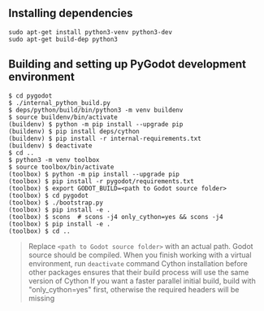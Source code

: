 ## Installing dependencies
```
sudo apt-get install python3-venv python3-dev
sudo apt-get build-dep python3
```


## Building and setting up PyGodot development environment
```
$ cd pygodot
$ ./internal_python_build.py
$ deps/python/build/bin/python3 -m venv buildenv
$ source buildenv/bin/activate
(buildenv) $ python -m pip install --upgrade pip
(buildenv) $ pip install deps/cython
(buildenv) $ pip install -r internal-requirements.txt
(buildenv) $ deactivate
$ cd ..
$ python3 -m venv toolbox
$ source toolbox/bin/activate
(toolbox) $ python -m pip install --upgrade pip
(toolbox) $ pip install -r pygodot/requirements.txt
(toolbox) $ export GODOT_BUILD=<path to Godot source folder>
(toolbox) $ cd pygodot
(toolbox) $ ./bootstrap.py
(toolbox) $ pip install -e .
(toolbox) $ scons  # scons -j4 only_cython=yes && scons -j4
(toolbox) $ pip install -e .
(toolbox) $ cd ..
```
> Replace `<path to Godot source folder>` with an actual path. Godot source should be compiled.
> When you finish working with a virtual environment, run `deactivate` command
> Cython installation before other packages ensures that their build process will use the same version of Cython
> If you want a faster parallel initial build, build with "only_cython=yes" first, otherwise the required headers will be missing
